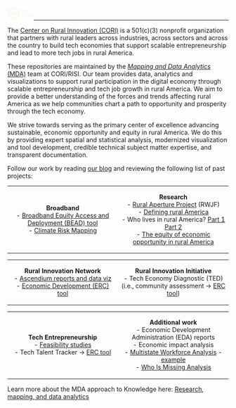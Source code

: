 
<a id="github-profile-logo" href="https://ruralinnovation.us/" target="_blank"><img src="assets/images/Full-Logo_CORI_Cream.svg" alt="The Center on Rural Innovation" width="12%" align="left" /></a>
<br />

------------------------------------------------------------------------

The <a href="https://ruralinnovation.us/" class="external"
target="_blank">Center on Rural Innovation (CORI)</a> is a 501(c)(3)
nonprofit organization that partners with rural leaders across
industries, across sectors and across the country to build tech
economies that support scalable entrepreneurship and lead to more tech
jobs in rural America.

These repositories are maintained by the
<a href="https://ruralinnovation.us/our-work/research_mapping/"
class="external" target="_blank"><em>Mapping and Data Analytics</em>
(MDA)</a> team at CORI/RISI. Our team provides data, analytics and
visualizations to support rural participation in the digital economy
through scalable entrepreneurship and tech job growth in rural America.
We aim to provide a better understanding of the forces and trends
affecting rural America as we help communities chart a path to
opportunity and prosperity through the tech economy.

We strive towards serving as the primary center of excellence advancing
sustainable, economic opportunity and equity in rural America. We do
this by providing expert spatial and statistical analysis, modernized
visualization and tool development, credible technical subject matter
expertise, and transparent documentation.

Follow our work by reading
<a href="https://ruralinnovation.github.io/blog/" class="external"
target="_blank">our blog</a> and reviewing the following list of past
projects:

<div layout-valign="top">

<table>
<colgroup>
<col style="width: 50%" />
<col style="width: 50%" />
</colgroup>
<tbody>
<tr class="odd">
<td style="text-align: center;"><div width="50.0%"
data-layout-align="center">
<p><strong>Broadband</strong><br /> - <a
href="https://rural-broadband-map.ruralinnovation.us/" class="external"
target="_blank">Broadband Equity Access and Deployment (BEAD)
tool</a><br /> - <a href="https://broadband-risk.ruralinnovation.us/"
class="external" target="_blank">Climate Risk Mapping</a></p>
</div></td>
<td style="text-align: center;"><div width="50.0%"
data-layout-align="center">
<p><strong>Research</strong><br /> - <a
href="https://ruralinnovation.us/resources/reports/the-rural-aperture-project/"
class="external" target="_blank">Rural Aperture Project</a> (RWJF)<br />
- <a href="https://ruralinnovation.us/blog/defining-rural-america/"
class="external" target="_blank">Defining rural America</a><br /> - Who
lives in rural America? <a
href="https://ruralinnovation.us/blog/who-lives-in-rural-america-part-i/"
class="external" target="_blank">Part 1</a> <a
href="https://ruralinnovation.us/blog/who-lives-in-rural-america-part-2/"
class="external" target="_blank">Part 2</a><br /> - <a
href="https://ruralinnovation.us/blog/equity-economic-opportunity-rural-america/"
class="external" target="_blank">The equity of economic opportunity in
rural America</a></p>
</div></td>
</tr>
</tbody>
</table>

<table>
<colgroup>
<col style="width: 50%" />
<col style="width: 50%" />
</colgroup>
<tbody>
<tr class="odd">
<td style="text-align: center;"><div width="50.0%"
data-layout-align="center">
<p><strong>Rural Innovation Network</strong><br /> - <a
href="https://ruralinnovation.us/resources/reports/report-rural-americas-tech-employment-landscape/"
class="external" target="_blank">Ascendium reports and data
viz</a><br /> - <a href="https://erc-tool.ruralinnovation.us/"
class="external" target="_blank">Economic Development (ERC) tool</a></p>
</div></td>
<td style="text-align: center;"><div width="50.0%"
data-layout-align="center">
<p><strong>Rural Innovation Initiative</strong><br /> - Tech Economy
Diagnostic (TED) <br /> (i.e., community assessment → <a
href="https://erc-tool.ruralinnovation.us/" class="external"
target="_blank">ERC tool</a>)</p>
</div></td>
</tr>
</tbody>
</table>

<table>
<colgroup>
<col style="width: 50%" />
<col style="width: 50%" />
</colgroup>
<tbody>
<tr class="odd">
<td style="text-align: center;"><div width="50.0%"
data-layout-align="center">
<p><strong>Tech Entrepreneurship</strong> <br /> - <a
href="https://docs.google.com/document/d/1XcIts0l7weC1Kccw-hDSAQ1pj9FUyuaswAOZQP26UJM/edit#heading=h.ldyanhes5kq4"
class="external" target="_blank">Feasibility studies</a><br /> - Tech
Talent Tracker → <a href="https://erc-tool.ruralinnovation.us/"
class="external" target="_blank">ERC tool</a><br /></p>
</div></td>
<td style="text-align: center;"><div width="50.0%"
data-layout-align="center">
<p><strong>Additional work</strong><br /> - Economic Development
Administration (EDA) reports<br /> - Economic impact analysis<br /> - <a
href="https://drive.google.com/drive/folders/1hb6t9j9FDCxTCKikHqRKzuVPjUI3NCaQ"
class="external" target="_blank">Multistate Workforce Analysis</a> - <a
href="https://docs.google.com/document/d/1-ikRrZv-zxDaKkM9lScsY5BMSZvTV7Fn/edit"
class="external" target="_blank">example</a><br /> - <a
href="https://drive.google.com/file/d/115CbNaxueucskWevb3BmWqz0Oe4gfrX2"
class="external" target="_blank">Who Is Missing Analysis</a></p>
</div></td>
</tr>
</tbody>
</table>

</div>

Learn more about the MDA approach to Knowledge here:
<a href="https://ruralinnovation.us/our-work/research_mapping/"
class="external" target="_blank">Research, mapping, and data
analytics</a>
